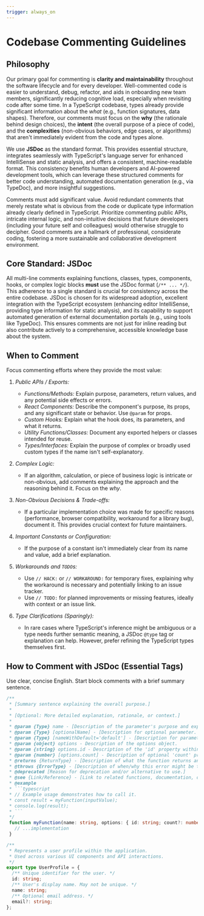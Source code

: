 ```yaml
---
trigger: always_on
---
```


# Codebase Commenting Guidelines

## Philosophy

Our primary goal for commenting is **clarity and maintainability** throughout the software lifecycle and for every developer. Well-commented code is easier to understand, debug, refactor, and aids in onboarding new team members, significantly reducing cognitive load, especially when revisiting code after some time. In a TypeScript codebase, types already provide significant information about the *what* (e.g., function signatures, data shapes). Therefore, our comments must focus on the **why** (the rationale behind design choices), the **intent** (the overall purpose of a piece of code), and the **complexities** (non-obvious behaviors, edge cases, or algorithms) that aren't immediately evident from the code and types alone.

We use **JSDoc** as the standard format. This provides essential structure, integrates seamlessly with TypeScript's language server for enhanced IntelliSense and static analysis, and offers a consistent, machine-readable format. This consistency benefits human developers and AI-powered development tools, which can leverage these structured comments for better code understanding, automated documentation generation (e.g., via TypeDoc), and more insightful suggestions.

Comments must add significant value. Avoid redundant comments that merely restate what is obvious from the code or duplicate type information already clearly defined in TypeScript. Prioritize commenting public APIs, intricate internal logic, and non-intuitive decisions that future developers (including your future self and colleagues) would otherwise struggle to decipher. Good comments are a hallmark of professional, considerate coding, fostering a more sustainable and collaborative development environment.

## Core Standard: JSDoc

All multi-line comments explaining functions, classes, types, components, hooks, or complex logic blocks **must** use the JSDoc format (`/** ... */`). This adherence to a single standard is crucial for consistency across the entire codebase. JSDoc is chosen for its widespread adoption, excellent integration with the TypeScript ecosystem (enhancing editor IntelliSense, providing type information for static analysis), and its capability to support automated generation of external documentation portals (e.g., using tools like TypeDoc). This ensures comments are not just for inline reading but also contribute actively to a comprehensive, accessible knowledge base about the system.

## When to Comment

Focus commenting efforts where they provide the most value:

1.  *Public APIs / Exports:*
    * *Functions/Methods:* Explain purpose, parameters, return values, and any potential side effects or errors.
    * *React Components:* Describe the component's purpose, its props, and any significant state or behavior. Use `@param` for props.
    * *Custom Hooks:* Explain what the hook does, its parameters, and what it returns.
    * *Utility Functions/Classes:* Document any exported helpers or classes intended for reuse.
    * *Types/Interfaces:* Explain the purpose of complex or broadly used custom types if the name isn't self-explanatory.

2.  *Complex Logic:*
    * If an algorithm, calculation, or piece of business logic is intricate or non-obvious, add comments explaining the approach and the reasoning behind it. Focus on the *why*.

3.  *Non-Obvious Decisions & Trade-offs:*
    * If a particular implementation choice was made for specific reasons (performance, browser compatibility, workaround for a library bug), document it. This provides crucial context for future maintainers.

4.  *Important Constants or Configuration:*
    * If the purpose of a constant isn't immediately clear from its name and value, add a brief explanation.

5.  *Workarounds and `TODO`s:*
    * Use `// HACK:` or `// WORKAROUND:` for temporary fixes, explaining why the workaround is necessary and potentially linking to an issue tracker.
    * Use `// TODO:` for planned improvements or missing features, ideally with context or an issue link.

6.  *Type Clarifications (Sparingly):*
    * In rare cases where TypeScript's inference might be ambiguous or a type needs further semantic meaning, a JSDoc `@type` tag or explanation can help. However, prefer refining the TypeScript types themselves first.

## How to Comment with JSDoc (Essential Tags)

Use clear, concise English. Start block comments with a brief summary sentence.

```typescript
/**
 * [Summary sentence explaining the overall purpose.]
 *
 * [Optional: More detailed explanation, rationale, or context.]
 *
 * @param {Type} name - [Description of the parameter's purpose and expected value.]
 * @param {Type} [optionalName] - [Description for optional parameter. Use brackets.]
 * @param {Type} [nameWithDefault='default'] - [Description for parameter with default.]
 * @param {object} options - Description of the options object.
 * @param {string} options.id - Description of the 'id' property within options.
 * @param {number} [options.count] - Description of optional 'count' property.
 * @returns {ReturnType} - [Description of what the function returns and why/when.]
 * @throws {ErrorType} - [Description of when/why this error might be thrown.]
 * @deprecated [Reason for deprecation and/or alternative to use.]
 * @see {Link/Reference} - [Link to related functions, documentation, or issue tracker.]
 * @example
 * ```typescript
 * // Example usage demonstrates how to call it.
 * const result = myFunction(inputValue);
 * console.log(result);
 * ```
 */
 function myFunction(name: string, options: { id: string; count?: number }): ReturnType {
   // ...implementation
 }

/**
 * Represents a user profile within the application.
 * Used across various UI components and API interactions.
 */
export type UserProfile = {
  /** Unique identifier for the user. */
  id: string;
  /** User's display name. May not be unique. */
  name: string;
  /** Optional email address. */
  email?: string;
};